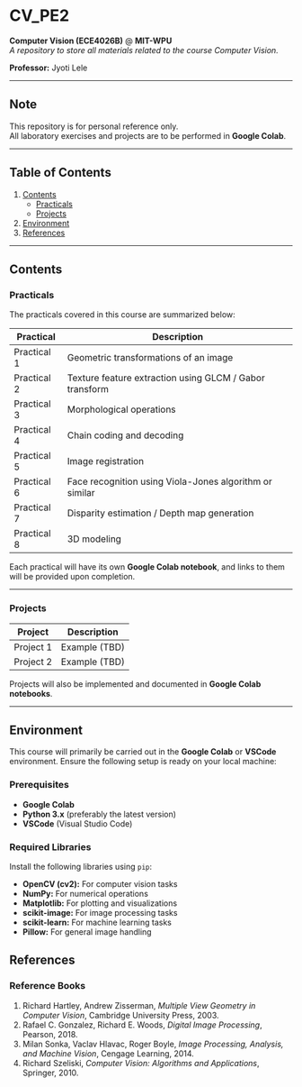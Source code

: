 # **CV_PE2**  
**Computer Vision (ECE4026B)** @ **MIT-WPU**  
_A repository to store all materials related to the course Computer Vision._

**Professor:** Jyoti Lele  

---

## **Note**  
This repository is for personal reference only.  
All laboratory exercises and projects are to be performed in **Google Colab**.  

---

## **Table of Contents**  
1. [Contents](#contents)  
   - [Practicals](#practicals)  
   - [Projects](#projects)  
2. [Environment](#environment)  
3. [References](#references) 

---

## **Contents**  

### **Practicals**  
The practicals covered in this course are summarized below:  

| **Practical** | **Description**                                           |
|---------------|-----------------------------------------------------------|
| Practical 1   | Geometric transformations of an image                     |
| Practical 2   | Texture feature extraction using GLCM / Gabor transform   |
| Practical 3   | Morphological operations                                  |
| Practical 4   | Chain coding and decoding                                 |
| Practical 5   | Image registration                                        |
| Practical 6   | Face recognition using Viola-Jones algorithm or similar   |
| Practical 7   | Disparity estimation / Depth map generation               |
| Practical 8   | 3D modeling                                               |

Each practical will have its own **Google Colab notebook**, and links to them will be provided upon completion.  

---

### **Projects**  
| **Project**  | **Description** |
|--------------|-----------------|
| Project 1    | Example (TBD)   |
| Project 2    | Example (TBD)   |

Projects will also be implemented and documented in **Google Colab notebooks**.  

---

## **Environment**  
This course will primarily be carried out in the **Google Colab** or **VSCode** environment. Ensure the following setup is ready on your local machine:

### **Prerequisites**  
- **Google Colab**  
- **Python 3.x** (preferably the latest version)  
- **VSCode** (Visual Studio Code)  

### **Required Libraries**  
Install the following libraries using `pip`:  
- **OpenCV (cv2):** For computer vision tasks  
- **NumPy:** For numerical operations  
- **Matplotlib:** For plotting and visualizations  
- **scikit-image:** For image processing tasks  
- **scikit-learn:** For machine learning tasks  
- **Pillow:** For general image handling  



## **References**  

### **Reference Books**  
1. Richard Hartley, Andrew Zisserman, *Multiple View Geometry in Computer Vision*, Cambridge University Press, 2003.  
2. Rafael C. Gonzalez, Richard E. Woods, *Digital Image Processing*, Pearson, 2018.  
3. Milan Sonka, Vaclav Hlavac, Roger Boyle, *Image Processing, Analysis, and Machine Vision*, Cengage Learning, 2014.  
4. Richard Szeliski, *Computer Vision: Algorithms and Applications*, Springer, 2010.  
